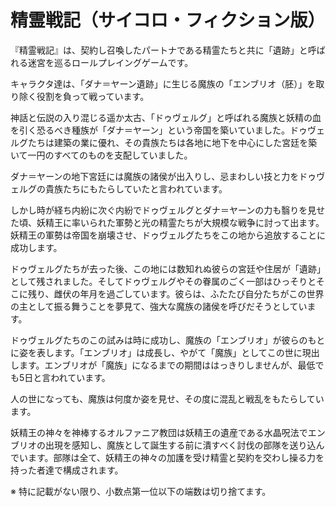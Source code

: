 # 精霊戦記（サイコロ・フィクション版）

『精霊戦記』は、契約し召喚したパートナである精霊たちと共に「遺跡」と呼ばれる迷宮を巡るロールプレイングゲームです。

キャラクタ達は、「ダナ＝ヤーン遺跡」に生じる魔族の「エンブリオ（胚）」を取り除く役割を負って戦っています。

神話と伝説の入り混じる遥か太古、「ドゥヴェルグ」と呼ばれる魔族と妖精の血を引く恐るべき種族が「ダナ＝ヤーン」という帝国を築いていました。ドゥヴェルグたちは建築の業に優れ、その貴族たちは各地に地下を中心にした宮廷を築いて一円のすべてのものを支配していました。

ダナ＝ヤーンの地下宮廷には魔族の諸侯が出入りし、忌まわしい技と力をドゥヴェルグの貴族たちにもたらしていたと言われています。

しかし時が経ち内紛に次ぐ内紛でドゥヴェルグとダナ＝ヤーンの力も翳りを見せた頃、妖精王に率いられた軍勢と光の精霊たちが大規模な戦争に討って出ます。妖精王の軍勢は帝国を崩壊させ、ドゥヴェルグたちをこの地から追放することに成功します。

ドゥヴェルグたちが去った後、この地には数知れぬ彼らの宮廷や住居が「遺跡」として残されました。そしてドゥヴェルグやその眷属のごく一部はひっそりとそこに残り、雌伏の年月を過ごしています。彼らは、ふたたび自分たちがこの世界の主として振る舞うことを夢見て、強大な魔族の諸侯を呼びだそうとしています。

ドゥヴェルグたちのこの試みは時に成功し、魔族の「エンブリオ」が彼らのもとに姿を表します。「エンブリオ」は成長し、やがて「魔族」としてこの世に現出します。エンブリオが「魔族」になるまでの期間ははっきりしませんが、最低でも5日と言われています。

人の世になっても、魔族は何度か姿を見せ、その度に混乱と戦乱をもたらしています。

妖精王の神々を神棒するオルファニア教団は妖精王の遺産である水晶呪法でエンブリオの出現を感知し、魔族として誕生する前に潰すべく討伐の部隊を送り込んでいます。部隊は全て、妖精王の神々の加護を受け精霊と契約を交わし操る力を持った者達で構成されます。

※ 特に記載がない限り、小数点第一位以下の端数は切り捨てます。
